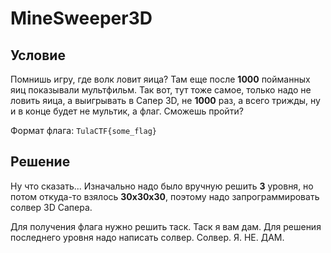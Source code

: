 # MineSweeper3D

## Условие

Помнишь игру, где волк ловит яица? Там еще после **1000** пойманных яиц показывали мультфильм. Так вот, тут тоже самое, только надо не ловить яица, а выигрывать в Сапер 3D, не **1000** раз, а всего трижды, ну и в конце будет не мультик, а флаг. Сможешь  пройти?

Формат флага: `TulaCTF{some_flag}`

## Решение

Ну что сказать... Изначально надо было вручную решить **3** уровня, но потом откуда-то взялось **30x30x30**, поэтому надо запрограммировать солвер 3D Сапера.

Для получения флага нужно решить таск. Таск я вам дам. Для решения последнего уровня надо написать солвер. Солвер. Я. НЕ. ДАМ.
